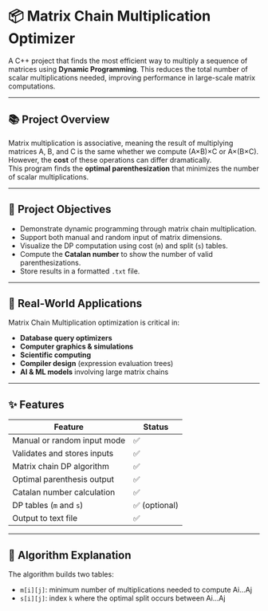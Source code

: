 # 📦 Matrix Chain Multiplication Optimizer

A C++ project that finds the most efficient way to multiply a sequence of matrices using **Dynamic Programming**. This reduces the total number of scalar multiplications needed, improving performance in large-scale matrix computations.

---

## 📚 Project Overview

Matrix multiplication is associative, meaning the result of multiplying matrices A, B, and C is the same whether we compute (A×B)×C or A×(B×C). However, the **cost** of these operations can differ dramatically.  
This program finds the **optimal parenthesization** that minimizes the number of scalar multiplications.

---

## 🎯 Project Objectives

- Demonstrate dynamic programming through matrix chain multiplication.
- Support both manual and random input of matrix dimensions.
- Visualize the DP computation using cost (`m`) and split (`s`) tables.
- Compute the **Catalan number** to show the number of valid parenthesizations.
- Store results in a formatted `.txt` file.

---

## 📌 Real-World Applications

Matrix Chain Multiplication optimization is critical in:

- **Database query optimizers**
- **Computer graphics & simulations**
- **Scientific computing**
- **Compiler design** (expression evaluation trees)
- **AI & ML models** involving large matrix chains

---

## ✨ Features

| Feature                        | Status |
|-------------------------------|--------|
| Manual or random input mode   | ✅     |
| Validates and stores inputs   | ✅     |
| Matrix chain DP algorithm     | ✅     |
| Optimal parenthesis output    | ✅     |
| Catalan number calculation    | ✅     |
| DP tables (`m` and `s`)       | ✅ (optional) |
| Output to text file           | ✅     |

---

## 🧠 Algorithm Explanation

The algorithm builds two tables:

- `m[i][j]`: minimum number of multiplications needed to compute Ai...Aj
- `s[i][j]`: index `k` where the optimal split occurs between Ai...Aj


